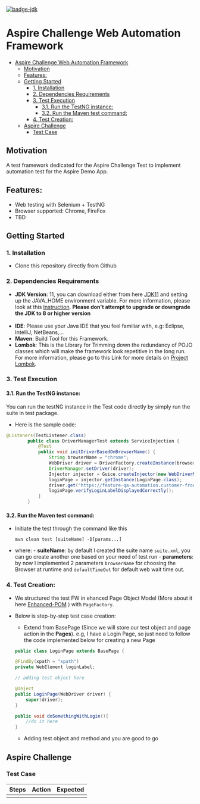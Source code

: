[![badge-jdk](https://img.shields.io/badge/jdk-11-green.svg)](https://www.oracle.com/java/technologies/javase-downloads.html)

# Aspire Challenge Web Automation Framework

- [Aspire Challenge Web Automation Framework](#aspire-challenge-web-automation-framework)
  - [Motivation](#motivation)
  - [Features:](#features)
  - [Getting Started](#getting-started)
    - [1. Installation](#1-installation)
    - [2. Dependencies Requirements](#2-dependencies-requirements)
    - [3. Test Execution](#3-test-execution)
      - [3.1. Run the TestNG instance:](#31-run-the-testng-instance)
      - [3.2. Run the Maven test command:](#32-run-the-maven-test-command)
    - [4. Test Creation:](#4-test-creation)
  - [Aspire Challenge](#aspire-challenge)
    - [Test Case](#test-case)


## Motivation

A test framework dedicated for the Aspire Challenge Test to implement automation test for the Aspire Demo App.

## Features:
- Web testing with Selenium + TestNG
- Browser supported: Chrome, FireFox
- TBD

## Getting Started

### 1. Installation

- Clone this repository directly from Github

### 2. Dependencies Requirements

- **JDK Version**: 11, you can download either from
  here [JDK11](https://www.oracle.com/java/technologies/javase-jdk11-downloads.html) and setting up the JAVA_HOME
  environment variable. For more information, please look at
  this [Instruction](https://mkyong.com/java/how-to-set-java_home-environment-variable-on-mac-os-x/).
  **Please don't attempt to upgrade or downgrade the JDK to 8 or higher version**  
  &nbsp;
- **IDE**: Please use your Java IDE that you feel familiar with, e.g: Eclipse, IntelliJ, NetBeans,...
- **Maven**: Build Tool for this Framework.
- **Lombok**: This is the Library for Trimming down the redundancy of POJO classes which will make the framework look
  repetitive in the long run. For more information, please go to this Link for more details
  on [Project Lombok](https://projectlombok.org/).


### 3. Test Execution

  #### 3.1. Run the TestNG instance:

  You can run the testNG instance in the Test code directly by simply run the suite in test package.

  - Here is the sample code:

```java
@Listeners(TestListener.class)
        public class DriverManagerTest extends ServiceInjection {
            @Test
            public void initDriverBasedOnBrowserName() {
                String browserName = "chrome";
                WebDriver driver = DriverFactory.createInstance(browserName, new DesiredCapabilities());
                DriverManager.setDriver(driver);
                Injector injector = Guice.createInjector(new WebDriverModule());
                loginPage = injector.getInstance(LoginPage.class);
                driver.get("https://feature-qa-automation.customer-frontend.staging.aspireapp.com/sg/login");
                loginPage.verifyLoginLabelDisplayedCorrectly();
            }
        }

```

#### 3.2. Run the Maven test command:

- Initiate the test through the command like this

    ```shell
    mvn clean test [suiteName] -D[params...]
    ```

- where:
      - **suiteName**: by default I created the suite name `suite.xml`, you can go create another one based on your need of test run
      - **parameters**: by now I implemented 2 parameters `browserName` for choosing the Browser at runtime and `defaultTimeOut` for default web wait time out.

### 4. Test Creation:
- We structured the test FW in ehanced Page Object Model (More about it here [Enhanced-POM](https://www.seleniumeasy.com/selenium-tutorials/page-factory-pattern-in-selenium-webdriver) ) with `PageFactory`.
- Below is step-by-step test case creation:
    - Extend from BasePage (Since we will store our test object and page action in the **Pages**). e.g, I have a Login Page, so just need to follow the code implemented below for creating a new Page
    
    ```java
    public class LoginPage extends BasePage {

    @FindBy(xpath = "xpath")
    private WebElement loginLabel;

    // adding test object here

    @Inject
    public LoginPage(WebDriver driver) {
        super(driver);
    }

    public void doSomethingWithLogin(){
        //do it here
    }

    ```
    - Adding test object and method and you are good to go


## Aspire Challenge

### Test Case
|Steps   | Action  | Expected|
|---|---|---|
|   |   |   |

